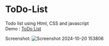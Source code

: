 # ToDo-List
Todo list using Html, CSS and javascript<br>
Demo : <a href="https://darshan7090.github.io/Todo-list-JS/">ToDo List</a>

Screenshot:
![Screenshot 2024-10-20 153806](https://github.com/user-attachments/assets/498b07d5-979c-4397-91b7-75eb52034eef)
